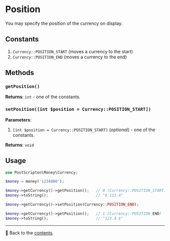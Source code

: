 # Position
You may specify the position of the currency on display.

## Constants

1. `Currency::POSITION_START` (moves a currency to the start)
2. `Currency::POSITION_END` (moves a currency to the end)

## Methods

### `getPosition()`
**Returns**: `int` - one of the constants.

### `setPosition([int $position = Currency::POSITION_START])`
**Parameters**:
1. `[int $position = Currency::POSITION_START]` (*optional*) - one of the constants.

**Returns**: `void`

## Usage

```php
use PostScripton\Money\Currency;

$money = money('1234000');

$money->getCurrency()->getPosition();   // 0 (Currency::POSITION_START)
$money->toString();                     // "$ 123.4"

$money->getCurrency()->setPosition(Currency::POSITION_END);

$money->getCurrency()->getPosition();   // 1 (Currency::POSITION_END)
$money->toString();                     // "123.4 $"
```

---

📌 Back to the [contents](/docs/03_currencies/README.md).
